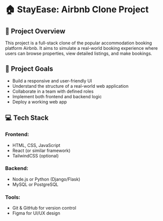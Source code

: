 # 🏠 StayEase: Airbnb Clone Project

## 🧠 Project Overview

This project is a full-stack clone of the popular accommodation booking platform Airbnb. It aims to simulate a real-world booking experience where users can browse properties, view detailed listings, and make bookings.

## 🎯 Project Goals

- Build a responsive and user-friendly UI
- Understand the structure of a real-world web application
- Collaborate in a team with defined roles
- Implement both frontend and backend logic
- Deploy a working web app

## 💻 Tech Stack

### Frontend:

- HTML, CSS, JavaScript
- React (or similar framework)
- TailwindCSS (optional)

### Backend:

- Node.js or Python (Django/Flask)
- MySQL or PostgreSQL

### Tools:

- Git & GitHub for version control
- Figma for UI/UX design

